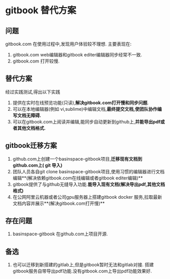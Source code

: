 # gitbook 替代方案

## 问题
gitbook.com 在使用过程中,发现用户体验较不理想.
主要表现在:

1. gitbook.com web编辑器和gitbook editer编辑器同步经常不一致.
2. gitbook.com 打开较慢.

## 替代方案
经过实践测试,得出以下实践

1. 提供在实时在线预览功能(只读),**解决gitbook.com打开慢和同步问题**.
2. 可以在本地编辑器(例如 vi,sublime)中编辑文档,**最终提交文档,使团队协作编写文档无障碍.**
3. 可以在gitbook.com上阅读并编辑,能同步自动更新到github上,**并能导出pdf或者其他文档格式.**



## gitbook迁移方案
1. github.com上创建一个basinspace-gitbook项目,**迁移现有文档到github.com上( git 导入)**
2. 团队人员各自git clone basinspace-gitbook项目,使用习惯的编辑器进行文档编辑**(解决依赖gitbook.com在线编辑或者gitbook editer编辑)**
3. gitbook提供了与github无缝导入功能.**能导入现有文档(解决导出pdf,其他文档格式)**
4. 在公网阿里云机器或者公司gpu服务器上搭建gitbook docker 服务,拉取最新文档内容并展示**(解决gitbook.com打开慢)**

## 存在问题
1. basinspace-gitbook 在github.com上项目开源.


## 备选
1. 也可以迁移到新搭建的gitlab上,但是gitbook暂时无法和gitlab对接. 搭建gitbook服务自带导出pdf功能.没有gitbook.com上导出pdf功能效果好.
